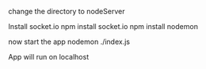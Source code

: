 change the directory to nodeServer

Install socket.io
npm install socket.io
npm install nodemon

now start the app
nodemon ./index.js

App will run on localhost
